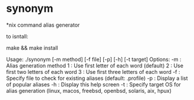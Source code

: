 # synonym
*nix command alias generator


to isntall:

make && make install


Usage: ./synonym [-m method] [-f file] [-p] [-h] [-t target] <command>
Options:
  -m <method>   : Alias generation method
                  1 : Use first letter of each word (default)
                  2 : Use first two letters of each word
                  3 : Use first three letters of each word
  -f <file>     : Specify file to check for existing aliases (default: .profile)
  -p            : Display a list of popular aliases
  -h            : Display this help screen
  -t <target>   : Specify target OS for alias generation (linux, macos, freebsd, openbsd, solaris, aix, hpux)





